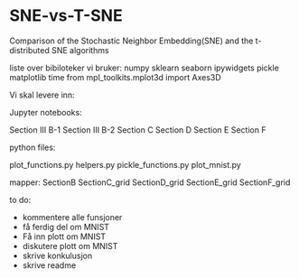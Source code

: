 # SNE-vs-T-SNE
Comparison of the Stochastic Neighbor Embedding(SNE) and the t-distributed SNE algorithms

liste over bibiloteker vi bruker: 
numpy
sklearn
seaborn
ipywidgets
pickle
matplotlib
time 
from mpl_toolkits.mplot3d import Axes3D

Vi skal levere inn: 

Jupyter notebooks: 

Section III B-1
Section III B-2
Section C
Section D
Section E
Section F

python files: 

plot_functions.py
helpers.py
pickle_functions.py
plot_mnist.py

mapper: 
SectionB
SectionC_grid
SectionD_grid
SectionE_grid
SectionF_grid


to do: 
- kommentere alle funsjoner
- få ferdig del om MNIST
- Få inn plott om MNIST
- diskutere plott om MNIST
- skrive konkulusjon
- skrive readme
